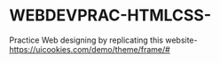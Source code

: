 # WEBDEVPRAC-HTMLCSS-

Practice Web designing by replicating this website- https://uicookies.com/demo/theme/frame/#
